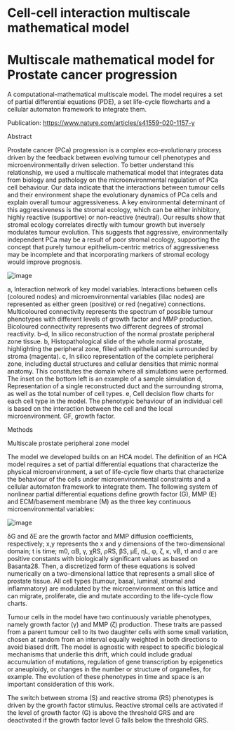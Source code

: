# Cell-cell interaction multiscale mathematical model
# Multiscale mathematical model for Prostate cancer progression

A computational-mathematical multiscale model. The model requires a set of partial differential equations (PDE), a set life-cycle flowcharts and a cellular automaton framework to integrate them.

Publication: https://www.nature.com/articles/s41559-020-1157-y


Abstract

Prostate cancer (PCa) progression is a complex eco-evolutionary process driven by the feedback between evolving tumour cell phenotypes and microenvironmentally driven selection. To better understand this relationship, we used a multiscale mathematical model that integrates data from biology and pathology on the microenvironmental regulation of PCa cell behaviour. Our data indicate that the interactions between tumour cells and their environment shape the evolutionary dynamics of PCa cells and explain overall tumour aggressiveness. A key environmental determinant of this aggressiveness is the stromal ecology, which can be either inhibitory, highly reactive (supportive) or non-reactive (neutral). Our results show that stromal ecology correlates directly with tumour growth but inversely modulates tumour evolution. This suggests that aggressive, environmentally independent PCa may be a result of poor stromal ecology, supporting the concept that purely tumour epithelium-centric metrics of aggressiveness may be incomplete and that incorporating markers of stromal ecology would improve prognosis.

![image](https://github.com/user-attachments/assets/69476264-6e65-4f3f-ab78-7f506cb9aa87)

a, Interaction network of key model variables. Interactions between cells (coloured nodes) and microenvironmental variables (lilac nodes) are represented as either green (positive) or red (negative) connections. Multicoloured connectivity represents the spectrum of possible tumour phenotypes with different levels of growth factor and MMP production. Bicoloured connectivity represents two different degrees of stromal reactivity. b–d, In silico reconstruction of the normal prostate peripheral zone tissue. b, Histopathological slide of the whole normal prostate, highlighting the peripheral zone, filled with epithelial acini surrounded by stroma (magenta). c, In silico representation of the complete peripheral zone, including ductal structures and cellular densities that mimic normal anatomy. This constitutes the domain where all simulations were performed. The inset on the bottom left is an example of a sample simulation d, Representation of a single reconstructed duct and the surrounding stroma, as well as the total number of cell types. e, Cell decision flow charts for each cell type in the model. The phenotypic behaviour of an individual cell is based on the interaction between the cell and the local microenvironment. GF, growth factor.



Methods

Multiscale prostate peripheral zone model

The model we developed builds on an HCA model. The definition of an HCA model requires a set of partial differential equations that characterize the physical microenvironment, a set of life-cycle flow charts that characterize the behaviour of the cells under microenvironmental constraints and a cellular automaton framework to integrate them. The following system of nonlinear partial differential equations define growth factor (G), MMP (E) and ECM/basement membrane (M) as the three key continuous microenvironmental variables:

![image](https://github.com/user-attachments/assets/805849fe-52d9-46f4-b0f7-465b6c5d1e3b)


δG and δE are the growth factor and MMP diffusion coefficients, respectively; x,y represents the x and y dimensions of the two-dimensional domain; t is time; m0, αB, γ, χRS, ρRS, βS, μE, ηL, φ, ζ, κ, νB, τI and σ are positive constants with biologically significant values as based on Basanta28. Then, a discretized form of these equations is solved numerically on a two-dimensional lattice that represents a small slice of prostate tissue. All cell types (tumour, basal, luminal, stromal and inflammatory) are modulated by the microenvironment on this lattice and can migrate, proliferate, die and mutate according to the life-cycle flow charts. 

Tumour cells in the model have two continuously variable phenotypes, namely growth factor (γ) and MMP (ζ) production. These traits are passed from a parent tumour cell to its two daughter cells with some small variation, chosen at random from an interval equally weighted in both directions to avoid biased drift. The model is agnostic with respect to specific biological mechanisms that underlie this drift, which could include gradual accumulation of mutations, regulation of gene transcription by epigenetics or aneuploidy, or changes in the number or structure of organelles, for example. The evolution of these phenotypes in time and space is an important consideration of this work.

The switch between stroma (S) and reactive stroma (RS) phenotypes is driven by the growth factor stimulus. Reactive stromal cells are activated if the level of growth factor (G) is above the threshold GRS and are deactivated if the growth factor level G falls below the threshold GRS.
